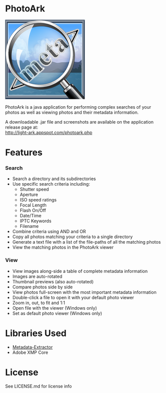 # PhotoArk

<img src="https://github.com/noaht11/PhotoArk/blob/master/src/com/lightark/photoark/Resources/Icons/Icon_256.png"/>

PhotoArk is a java application for performing complex searches of your photos as well as viewing photos and their metadata information.

A downloadable .jar file and screenshots are available on the application release page at:
<br>
http://light-ark.appspot.com/photoark.php

<h1>Features</h1>
<h3>Search</h3>
<ul>
    <li>Search a directory and its subdirectories</li>
    <li>Use specific search criteria including:
        <ul>
            <li>Shutter speed</li>
            <li>Aperture</li>
            <li>ISO speed ratings</li>
            <li>Focal Length</li>
            <li>Flash On/Off</li>
            <li>Date/Time</li>
            <li>IPTC Keywords</li>
            <li>Filename</li>
        </ul>
    </li>
    <li>Combine criteria using AND and OR</li>
    <li>Copy all photos matching your criteria to a single directory</li>
    <li>Generate a text file with a list of the file-paths of all the matching photos</li>
    <li>View the matching photos in the PhotoArk viewer</li>
</ul>

<h3>View</h3>
<ul>
    <li>View images along-side a table of complete metadata information</li>
    <li>Images are auto-rotated</li>
    <li>Thumbnail previews (also auto-rotated)</li>
    <li>Compare photos side by side</li>
    <li>View photos full-screen with the most important metadata information</li>
    <li>Double-click a file to open it with your default photo viewer</li>
    <li>Zoom in, out, to fit and 1:1</li>
    <li>Open file with the viewer (Windows only)</li>
    <li>Set as default photo viewer (Windows only)</li>
</ul>

<h1>Libraries Used</h1>
<ul>
<li><a href="https://github.com/drewnoakes/metadata-extractor">Metadata-Extractor</a></li>
<li>Adobe XMP Core</li>
</ul>

<h1>License</h1>
See LICENSE.md for license info